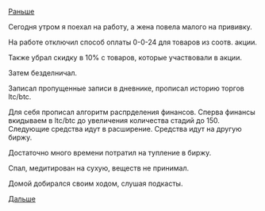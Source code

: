 [Раньше](2018.12.09.md)

Сегодня утром я поехал на работу, а жена повела малого на прививку.

На работе отключил способ оплаты 0-0-24 для товаров из соотв. акции.

Также убрал скидку в 10% с товаров, которые участвовали в акции.

Затем безделничал.

Записал пропущенные записи в дневнике, прописал историю торгов ltc/btc.

Для себя прописал алгоритм распрделения финансов.
Сперва финансы вкидываем в ltc/btc до увеличения количества стадий до 150.
Следующие средства идут в расширение. Средства идут на другую биржу.

Достаточно много времени потратил на тупление в биржу.

Спал, медитирован на сухую, веществ не принимал.

Домой добирался своим ходом, слушая подкасты.

[Дальше](2018.12.11.md)